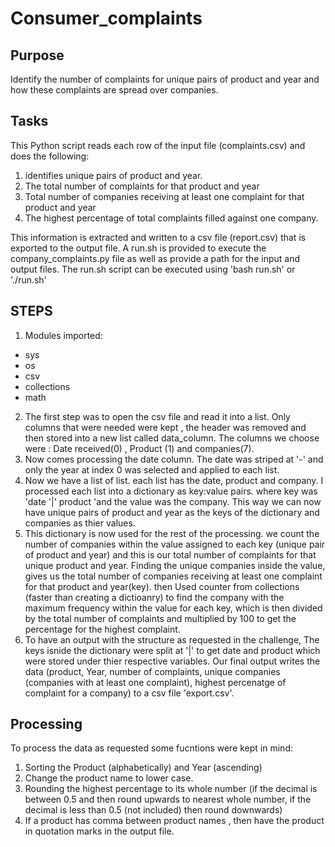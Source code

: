 # Consumer_complaints

## Purpose
Identify the number of complaints for unique pairs of product and year and how these complaints are spread over companies. 

## Tasks
This Python script reads each row of the input file (complaints.csv) and does the following:
1. identifies unique pairs of product and year.
2. The total number of complaints for that product and year
3. Total number of companies receiving at least one complaint for that product and year
4. The highest percentage of total complaints filled against one company.

This information is extracted and written to a csv file (report.csv) that is exported to the output file. A run.sh is provided to execute the company_complaints.py file as well as provide a path for the input and output files. The run.sh script can be executed using 'bash run.sh' or './run.sh'

## STEPS

1. Modules imported:
*  sys
*  os
*  csv
*  collections
*  math

2. The first step was to open the csv file and read it into a list. Only columns that were needed were kept , the header was removed and then stored into a new list called data_column. The columns we choose were : Date received(0) , Product (1) and companies(7). 
3. Now comes processing the date column. The date was striped at '-' and only the year at index 0 was selected and applied to each list.
4. Now we have a list of list. each list has the date, product and company. I processed each list into a dictionary as key:value pairs. where key was 'date '|' product 'and the value was the company. This way we can now have unique pairs of product and year as the keys of the dictionary and companies as thier values. 
5. This dictionary is now used for the rest of the processing. we count the number of companies within the value assigned to each key (unique pair of product and year) and this is our total number of complaints for that unique product and year. Finding the unique companies inside the value, gives us the total number of companies receiving at least one complaint for that product and year(key). then Used counter from collections (faster than creating a dictioanry) to find the company with the maximum frequency within the value for each key, which is then divided by the total number of complaints and multiplied by 100 to get the percentage for the highest complaint. 
6. To have an output with the structure as requested in the challenge, The keys isnide the dictionary were split at '|' to get date and product which were stored under thier respective variables. Our final output writes the data (product, Year, number of complaints, unique companies (companies with at least one complaint), highest percenatge of complaint for a company) to a csv file 'export.csv'.

## Processing

To process the data as requested some fucntions were kept in mind:
1. Sorting the Product (alphabetically) and Year (ascending)
2. Change the product name to lower case.
3. Rounding the highest percentage to its whole number (if the decimal is between 0.5 and then round upwards to nearest whole number, if the decimal is less than 0.5 (not included) then round downwards)
4. If a product has comma between product names , then have the product in quotation marks in the output file.





